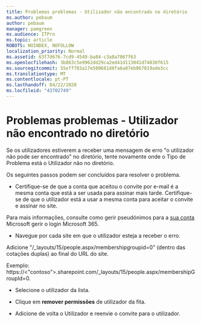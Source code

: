 ```yaml
---
title: Problemas problemas - Utilizador não encontrado no diretório
ms.author: pebaum
author: pebaum
manager: pamgreen
ms.audience: ITPro
ms.topic: article
ROBOTS: NOINDEX, NOFOLLOW
localization_priority: Normal
ms.assetid: 63f7d676-7cd9-4549-ba84-c3a8a7867f63
ms.openlocfilehash: 3b863c5e9962dd29ca2ed41d113041d74830f615
ms.sourcegitcommit: 55eff703a17e500681d8fa6a87eb067019ade3cc
ms.translationtype: MT
ms.contentlocale: pt-PT
ms.lasthandoff: 04/22/2020
ms.locfileid: "43702749"
---
```

# <a name="troubleshoot-issue---user-not-found-in-directory"></a>Problemas problemas - Utilizador não encontrado no diretório

Se os utilizadores estiverem a receber uma mensagem de erro "o utilizador não pode ser encontrado" no diretório, tente novamente onde o Tipo de Problema está o Utilizador não no diretório.

Os seguintes passos podem ser concluídos para resolver o problema.

- Certifique-se de que a conta que aceitou o convite por e-mail é a mesma conta que está a ser usada para assinar mais tarde. Certifique-se de que o utilizador está a usar a mesma conta para aceitar o convite e assinar no site. 

Para mais informações, consulte como gerir pseudónimos para a [sua conta</a> Microsoft gerir o login Microsoft 365](https://support.microsoft.com/help/12407/microsoft-account-how-to-manage-aliases). 

- Navegue por cada site em que o utilizador esteja a receber o erro. 

Adicione "/_layouts/15/people.aspx/membershipgroupid=0" (dentro das cotações duplas) ao final do URL do site. 

Exemplo: https://<"contoso">.sharepoint.com/_layouts/15/people.aspx/membershipGroupId=0.

- Selecione o utilizador da lista.

- Clique em **remover permissões** de utilizador da fita. 
-  Adicione de volta o Utilizador e reenvie o convite para o utilizador.

